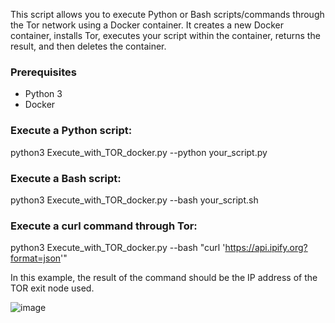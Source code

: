 
This script allows you to execute Python or Bash scripts/commands through the Tor network using a Docker container. It creates a new Docker container, installs Tor, executes your script within the container, returns the result, and then deletes the container.

### Prerequisites
- Python 3
- Docker


### Execute a Python script:
python3 Execute_with_TOR_docker.py --python your_script.py

### Execute a Bash script:
python3 Execute_with_TOR_docker.py --bash your_script.sh

### Execute a curl command through Tor:
python3 Execute_with_TOR_docker.py --bash "curl 'https://api.ipify.org?format=json'"

In this example, the result of the command should be the IP address of the TOR exit node used.

![image](https://github.com/mthcht/Purpleteam/assets/75267080/318a4d2b-b537-43b0-90ed-607f39ad2874)
